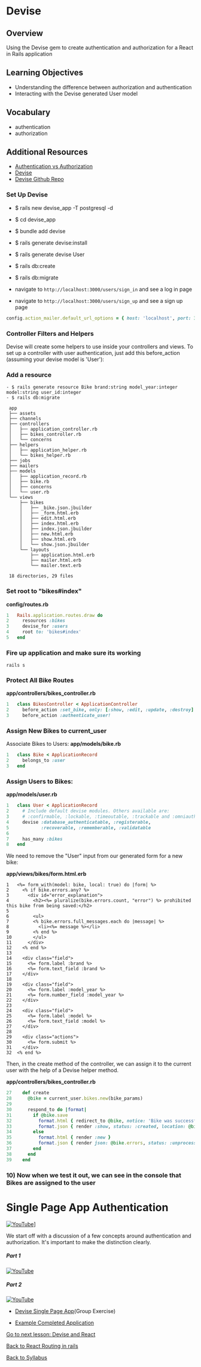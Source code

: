 # Devise

## Overview
Using the Devise gem to create authentication and authorization for a React in Rails application

## Learning Objectives
- Understanding the difference between authorization and authentication
- Interacting with the Devise generated User model

## Vocabulary
- authentication
- authorization

## Additional Resources
- [Authentication vs Authorization](./authentication-vs-authorization.md)
- [Devise](https://github.com/plataformatec/devise)
- [Devise Github Repo](https://github.com/plataformatec/devise#getting-started)


### Set Up Devise
- $ rails new devise_app -T postgresql -d
- $ cd devise_app
- $ bundle add devise
- $ rails generate devise:install
- $ rails generate devise User
- $ rails db:create
- $ rails db:migrate


- navigate to `http://localhost:3000/users/sign_in` and see a log in page
- navigate to `http://localhost:3000/users/sign_up` and see a sign up page


```ruby
config.action_mailer.default_url_options = { host: 'localhost', port: 3000 }
```

### Controller Filters and Helpers

Devise will create some helpers to use inside your controllers and views. To set up a controller with user authentication, just add this before_action (assuming your devise model is 'User'):

### Add a resource

```
- $ rails generate resource Bike brand:string model_year:integer model:string user_id:integer
- $ rails db:migrate
```

```
 app
 ├── assets
 ├── channels
 ├── controllers
 │   ├── application_controller.rb
 │   ├── bikes_controller.rb
 │   └── concerns
 ├── helpers
 │   ├── application_helper.rb
 │   └── bikes_helper.rb
 ├── jobs
 ├── mailers
 ├── models
 │   ├── application_record.rb
 │   ├── bike.rb
 │   ├── concerns
 │   └── user.rb
 └── views
     ├── bikes
     │   ├── _bike.json.jbuilder
     │   ├── _form.html.erb
     │   ├── edit.html.erb
     │   ├── index.html.erb
     │   ├── index.json.jbuilder
     │   ├── new.html.erb
     │   ├── show.html.erb
     │   └── show.json.jbuilder
     └── layouts
         ├── application.html.erb
         ├── mailer.html.erb
         └── mailer.text.erb

 18 directories, 29 files
```

### Set root to "bikes#index"
**config/routes.rb**
```ruby
1	Rails.application.routes.draw do
2	  resources :bikes
3	  devise_for :users
4	  root to: 'bikes#index'
5	end
```

### Fire up application and make sure its working

```
rails s
```

### Protect All Bike Routes

**app/controllers/bikes_controller.rb**
```ruby
1	class BikesController < ApplicationController
2	  before_action :set_bike, only: [:show, :edit, :update, :destroy]
3	  before_action :authenticate_user!
```

### Assign New Bikes to current_user

Associate Bikes to Users:
**app/models/bike.rb**
```ruby
1	class Bike < ApplicationRecord
2	  belongs_to :user
3	end
```

### Assign Users to Bikes:
**app/models/user.rb**
```ruby
1	class User < ApplicationRecord
2	  # Include default devise modules. Others available are:
3	  # :confirmable, :lockable, :timeoutable, :trackable and :omniauthable
4	  devise :database_authenticatable, :registerable,
5	         :recoverable, :rememberable, :validatable
6
7	  has_many :bikes
8	end
```

We need to remove the "User" input from our generated form for a new bike:

**app/views/bikes/form.html.erb**
```
1	<%= form_with(model: bike, local: true) do |form| %>
2	  <% if bike.errors.any? %>
3	    <div id="error_explanation">
4	      <h2><%= pluralize(bike.errors.count, "error") %> prohibited this bike from being saved:</h2>
5
6	      <ul>
7	      <% bike.errors.full_messages.each do |message| %>
8	        <li><%= message %></li>
9	      <% end %>
10	      </ul>
11	    </div>
12	  <% end %>
13
14	  <div class="field">
15	    <%= form.label :brand %>
16	    <%= form.text_field :brand %>
17	  </div>
18
19	  <div class="field">
20	    <%= form.label :model_year %>
21	    <%= form.number_field :model_year %>
22	  </div>
23
24	  <div class="field">
25	    <%= form.label :model %>
26	    <%= form.text_field :model %>
27	  </div>
28
29	  <div class="actions">
30	    <%= form.submit %>
31	  </div>
32	<% end %>
```

Then, in the create method of the controller, we can assign it to the current user with the help of a Devise helper method.

**app/controllers/bikes_controller.rb**
```ruby
27	  def create
28	    @bike = current_user.bikes.new(bike_params)
29
30	    respond_to do |format|
31	      if @bike.save
32	        format.html { redirect_to @bike, notice: 'Bike was successfully created.' }
33	        format.json { render :show, status: :created, location: @bike }
34	      else
35	        format.html { render :new }
36	        format.json { render json: @bike.errors, status: :unprocessable_entity }
37	      end
38	    end
39	  end
```

### 10) Now when we test it out, we can see in the console that Bikes are assigned to the user




# Single Page App Authentication

[![YouTube](http://img.youtube.com/vi/S3bE8iW0T6c/0.jpg)](https://www.youtube.com/watch?v=S3bE8iW0T6c)]

We start off with a discussion of a few concepts around authentication and authorization.  It's important to make the distinction clearly.



##### Part 1
[![YouTube](http://img.youtube.com/vi/ypXAYSn4PqY/0.jpg)](https://www.youtube.com/watch?v=ypXAYSn4PqY)

##### Part 2
[![YouTube](http://img.youtube.com/vi/wUT5PWS6itI/0.jpg)](https://www.youtube.com/watch?v=wUT5PWS6itI)

- [Devise Single Page App](../03_devise_and_react_together.md)(Group Exercise)

- [Example Completed Application](https://github.com/LEARNAcademy/devise_and_react_example)


[Go to next lesson: Devise and React](./devise_and_react_in_rails.md)

[Back to React Routing in rails](./react_routing_in_rails.md)

[Back to Syllabus](../README.md)
